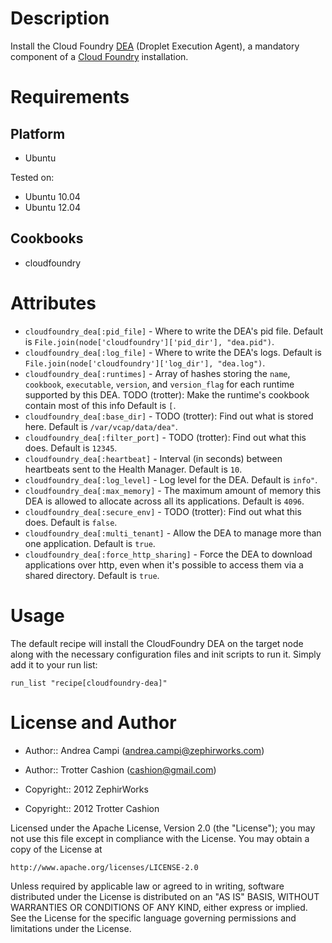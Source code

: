 Description
===========

Install the Cloud Foundry [DEA](https://github.com/cloudfoundry/dea)
(Droplet Execution Agent), a mandatory component of a
[Cloud Foundry](http://www.cloudfoundry.org) installation.

Requirements
============

Platform
--------

* Ubuntu

Tested on:

* Ubuntu 10.04
* Ubuntu 12.04

Cookbooks
---------

* cloudfoundry

Attributes
==========

* `cloudfoundry_dea[:pid_file]` - Where to write the DEA's pid file. Default is `File.join(node['cloudfoundry']['pid_dir'], "dea.pid")`.
* `cloudfoundry_dea[:log_file]` - Where to write the DEA's logs. Default is `File.join(node['cloudfoundry']['log_dir'], "dea.log")`.
* `cloudfoundry_dea[:runtimes]` - Array of hashes storing the `name`, `cookbook`, `executable`, `version`, and `version_flag` for each runtime supported by this DEA.  TODO (trotter): Make the runtime's cookbook contain most of this info Default is `[`.
* `cloudfoundry_dea[:base_dir]` - TODO (trotter): Find out what is stored here. Default is `/var/vcap/data/dea"`.
* `cloudfoundry_dea[:filter_port]` - TODO (trotter): Find out what this does. Default is `12345`.
* `cloudfoundry_dea[:heartbeat]` - Interval (in seconds) between heartbeats sent to the Health Manager. Default is `10`.
* `cloudfoundry_dea[:log_level]` - Log level for the DEA. Default is `info"`.
* `cloudfoundry_dea[:max_memory]` - The maximum amount of memory this DEA is allowed to allocate across all its applications. Default is `4096`.
* `cloudfoundry_dea[:secure_env]` - TODO (trotter): Find out what this does. Default is `false`.
* `cloudfoundry_dea[:multi_tenant]` - Allow the DEA to manage more than one application. Default is `true`.
* `cloudfoundry_dea[:force_http_sharing]` - Force the DEA to download applications over http, even when it's possible to access them via a shared directory. Default is `true`.

Usage
=====

The default recipe will install the CloudFoundry DEA on the target node along
with the necessary configuration files and init scripts to run it. Simply add
it to your run list:

    run_list "recipe[cloudfoundry-dea]"

License and Author
==================

* Author:: Andrea Campi (<andrea.campi@zephirworks.com>)
* Author:: Trotter Cashion (<cashion@gmail.com>)

* Copyright:: 2012 ZephirWorks
* Copyright:: 2012 Trotter Cashion

Licensed under the Apache License, Version 2.0 (the "License");
you may not use this file except in compliance with the License.
You may obtain a copy of the License at

    http://www.apache.org/licenses/LICENSE-2.0

Unless required by applicable law or agreed to in writing, software
distributed under the License is distributed on an "AS IS" BASIS,
WITHOUT WARRANTIES OR CONDITIONS OF ANY KIND, either express or implied.
See the License for the specific language governing permissions and
limitations under the License.

